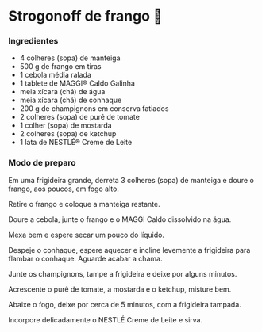 # Strogonoff de frango :chicken:

### Ingredientes

- 4 colheres (sopa) de manteiga 
- 500 g de frango em tiras 
- 1 cebola média ralada 
- 1 tablete de MAGGI® Caldo Galinha 
- meia xícara (chá) de água 
- meia xícara (chá) de conhaque 
- 200 g de champignons em conserva fatiados 
- 2 colheres (sopa) de purê de tomate 
- 1 colher (sopa) de mostarda 
- 2 colheres (sopa) de ketchup 
- 1 lata de NESTLÉ® Creme de Leite 

### Modo de preparo

Em uma frigideira grande, derreta 3 colheres (sopa) de manteiga e doure o frango, aos poucos, em fogo alto. 

Retire o frango e coloque a manteiga restante. 

Doure a cebola, junte o frango e o MAGGI Caldo dissolvido na água. 

Mexa bem e espere secar um pouco do líquido. 

Despeje o conhaque, espere aquecer e incline levemente a frigideira para flambar o conhaque. Aguarde acabar a chama.

Junte os champignons, tampe a frigideira e deixe por alguns minutos.

Acrescente o purê de tomate, a mostarda e o ketchup, misture bem.

Abaixe o fogo, deixe por cerca de 5 minutos, com a frigideira tampada.

Incorpore delicadamente o NESTLÉ Creme de Leite e sirva.









